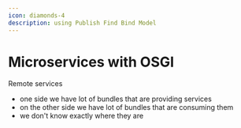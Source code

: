 ```yaml
---
icon: diamonds-4
description: using Publish Find Bind Model
---
```


# Microservices with OSGI

Remote services

* one side we have lot of bundles that are providing services
* on the other side we have lot of bundles that are consuming them
* we don't know exactly where they are&#x20;


